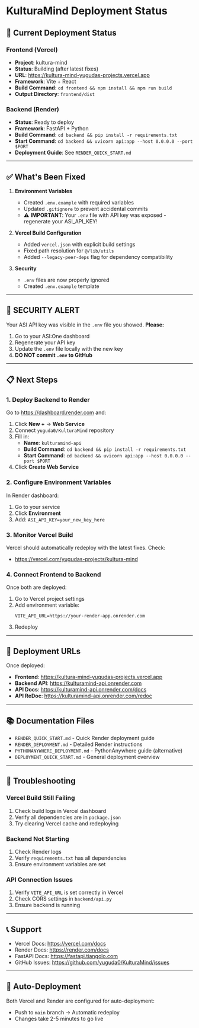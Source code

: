 # KulturaMind Deployment Status

## 🚀 Current Deployment Status

### Frontend (Vercel)
- **Project**: kultura-mind
- **Status**: Building (after latest fixes)
- **URL**: https://kultura-mind-yugudas-projects.vercel.app
- **Framework**: Vite + React
- **Build Command**: `cd frontend && npm install && npm run build`
- **Output Directory**: `frontend/dist`

### Backend (Render)
- **Status**: Ready to deploy
- **Framework**: FastAPI + Python
- **Build Command**: `cd backend && pip install -r requirements.txt`
- **Start Command**: `cd backend && uvicorn api:app --host 0.0.0.0 --port $PORT`
- **Deployment Guide**: See `RENDER_QUICK_START.md`

---

## ✅ What's Been Fixed

1. **Environment Variables**
   - Created `.env.example` with required variables
   - Updated `.gitignore` to prevent accidental commits
   - ⚠️ **IMPORTANT**: Your `.env` file with API key was exposed - regenerate your ASI_API_KEY!

2. **Vercel Build Configuration**
   - Added `vercel.json` with explicit build settings
   - Fixed path resolution for `@/lib/utils`
   - Added `--legacy-peer-deps` flag for dependency compatibility

3. **Security**
   - `.env` files are now properly ignored
   - Created `.env.example` template

---

## 🔐 SECURITY ALERT

Your ASI API key was visible in the `.env` file you showed. **Please:**

1. Go to your ASI:One dashboard
2. Regenerate your API key
3. Update the `.env` file locally with the new key
4. **DO NOT commit `.env` to GitHub**

---

## 📋 Next Steps

### 1. Deploy Backend to Render

Go to https://dashboard.render.com and:

1. Click **New +** → **Web Service**
2. Connect `yuguda0/KulturaMind` repository
3. Fill in:
   - **Name**: `kulturamind-api`
   - **Build Command**: `cd backend && pip install -r requirements.txt`
   - **Start Command**: `cd backend && uvicorn api:app --host 0.0.0.0 --port $PORT`
4. Click **Create Web Service**

### 2. Configure Environment Variables

In Render dashboard:
1. Go to your service
2. Click **Environment**
3. Add: `ASI_API_KEY=your_new_key_here`

### 3. Monitor Vercel Build

Vercel should automatically redeploy with the latest fixes. Check:
- https://vercel.com/yugudas-projects/kultura-mind

### 4. Connect Frontend to Backend

Once both are deployed:

1. Go to Vercel project settings
2. Add environment variable:
   ```
   VITE_API_URL=https://your-render-app.onrender.com
   ```
3. Redeploy

---

## 🔗 Deployment URLs

Once deployed:

- **Frontend**: https://kultura-mind-yugudas-projects.vercel.app
- **Backend API**: https://kulturamind-api.onrender.com
- **API Docs**: https://kulturamind-api.onrender.com/docs
- **API ReDoc**: https://kulturamind-api.onrender.com/redoc

---

## 📚 Documentation Files

- `RENDER_QUICK_START.md` - Quick Render deployment guide
- `RENDER_DEPLOYMENT.md` - Detailed Render instructions
- `PYTHONANYWHERE_DEPLOYMENT.md` - PythonAnywhere guide (alternative)
- `DEPLOYMENT_QUICK_START.md` - General deployment overview

---

## 🐛 Troubleshooting

### Vercel Build Still Failing
1. Check build logs in Vercel dashboard
2. Verify all dependencies are in `package.json`
3. Try clearing Vercel cache and redeploying

### Backend Not Starting
1. Check Render logs
2. Verify `requirements.txt` has all dependencies
3. Ensure environment variables are set

### API Connection Issues
1. Verify `VITE_API_URL` is set correctly in Vercel
2. Check CORS settings in `backend/api.py`
3. Ensure backend is running

---

## 📞 Support

- Vercel Docs: https://vercel.com/docs
- Render Docs: https://render.com/docs
- FastAPI Docs: https://fastapi.tiangolo.com
- GitHub Issues: https://github.com/yuguda0/KulturaMind/issues

---

## 🔄 Auto-Deployment

Both Vercel and Render are configured for auto-deployment:
- Push to `main` branch → Automatic redeploy
- Changes take 2-5 minutes to go live

